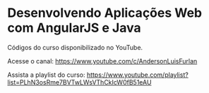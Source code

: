 # Desenvolvendo Aplicações Web com AngularJS e Java

Códigos do curso disponibilizado no YouTube.

Acesse o canal: https://www.youtube.com/c/AndersonLuisFurlan

Assista a playlist do curso: https://www.youtube.com/playlist?list=PLhN3osRme7BVTwLWsVThCkIcW0fB51eAU
